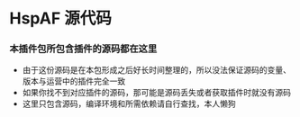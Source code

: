 # HspAF 源代码
### 本插件包所包含插件的源码都在这里
* 由于这份源码是在本包形成之后好长时间整理的，所以没法保证源码的变量、版本与运营中的插件完全一致
* 如果你找不到对应插件的源码，那可能是源码丢失或者获取插件时就没有源码
* 这里只包含源码，编译环境和所需依赖请自行查找，本人懒狗